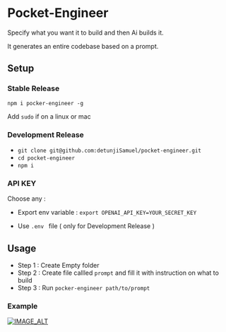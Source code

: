 
# Pocket-Engineer

Specify what you want it to build and then Ai builds it.

It generates an entire codebase based on a prompt.


## Setup


### Stable Release 

```npm i pocker-engineer -g ```

Add ```sudo``` if on a linux or mac


### Development Release

 - ```git clone git@github.com:detunjiSamuel/pocket-engineer.git```
 - ```cd pocket-engineer```
 - ```npm i```


 ### API KEY

 Choose any :

 -  Export env variable :  ```export OPENAI_API_KEY=YOUR_SECRET_KEY```

 - Use ```.env ``` file  ( only for Development Release )



 ## Usage

 - Step 1 : Create Empty folder
 - Step 2 : Create file callled `prompt` and fill it with instruction on what to build
 - Step 3 : Run `pocker-engineer path/to/prompt`
 


### Example



[![IMAGE_ALT](https://img.youtube.com/vi/FbaHVxW4lwo/0.jpg)](https://www.youtube.com/watch?v=FbaHVxW4lwo)



 



